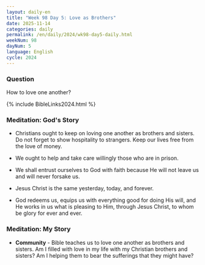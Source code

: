 ```yaml
---
layout: daily-en
title: "Week 98 Day 5: Love as Brothers"
date: 2025-11-14
categories: daily
permalink: /en/daily/2024/wk98-day5-daily.html
weekNum: 98
dayNum: 5
language: English
cycle: 2024
---
```


### Question     
How to love one another?

{% include BibleLinks2024.html %} 

### Meditation: God's Story   
+ Christians ought to keep on loving one another as brothers and sisters. Do not forget to show hospitality to strangers. Keep our lives free from the love of money. 

+ We ought to help and take care willingly those who are in prison. 

+ We shall entrust ourselves to God with faith because He will not leave us and will never forsake us. 

+ Jesus Christ is the same yesterday, today, and forever. 

+ God redeems us, equips us with everything good for doing His will, and He works in us what is pleasing to Him, through Jesus Christ, to whom be glory for ever and ever. 

### Meditation: My Story   
+ **Community** - Bible teaches us to love one another as brothers and sisters. Am I filled with love in my life with my Christian brothers and sisters? Am I helping them to bear the sufferings that they might have? 
